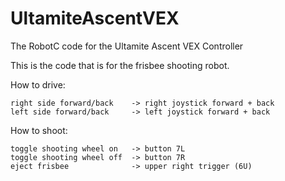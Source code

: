 # UltamiteAscentVEX
The RobotC code for the Ultamite Ascent VEX Controller

This is the code that is for the frisbee shooting robot.

How to drive:

	right side forward/back    -> right joystick forward + back
	left side forward/back     -> left joystick forward + back



How to shoot:

	toggle shooting wheel on   -> button 7L
	toggle shooting wheel off  -> button 7R
	eject frisbee              -> upper right trigger (6U)
